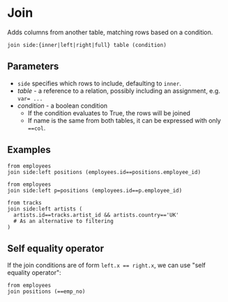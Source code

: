 # Join

Adds columns from another table, matching rows based on a condition.

```prql no-eval
join side:{inner|left|right|full} table (condition)
```

## Parameters

- `side` specifies which rows to include, defaulting to `inner`.
- _table_ - a reference to a relation, possibly including an assignment, e.g.
  `var= ...`
- _condition_ - a boolean condition
  - If the condition evaluates to True, the rows will be joined
  - If name is the same from both tables, it can be expressed with only `==col`.

## Examples

```prql
from employees
join side:left positions (employees.id==positions.employee_id)
```

```prql
from employees
join side:left p=positions (employees.id==p.employee_id)
```

```prql
from tracks
join side:left artists (
  artists.id==tracks.artist_id && artists.country=='UK'
  # As an alternative to filtering
)
```

## Self equality operator

If the join conditions are of form `left.x == right.x`, we can use "self
equality operator":

```prql
from employees
join positions (==emp_no)
```
